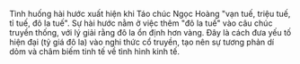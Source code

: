 Tình huống hài hước xuất hiện khi Táo chúc Ngọc Hoàng "vạn tuế, triệu tuế, tỉ tuế, đô la tuế". Sự hài hước nằm ở việc thêm "đô la tuế" vào câu chúc truyền thống, với lý giải rằng đô la ổn định hơn vàng. Đây là cách đưa yếu tố hiện đại (tỷ giá đô la) vào nghi thức cổ truyền, tạo nên sự tương phản dí dỏm và châm biếm tinh tế về tình hình kinh tế.